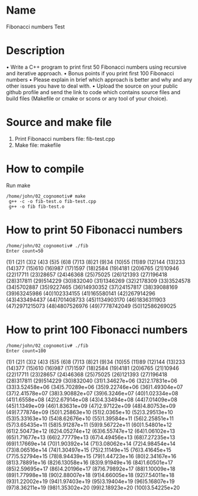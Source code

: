 # Name
Fibonacci numbers Test
# Description
•	Write a C++ program to print first 50 Fibonacci numbers using recursive and iterative approach.
•	Bonus points if you print first 100 Fibonacci numbers
•	Please explain in brief which approach is better and why and any other issues you have to deal with.
•	Upload the source on your public github profile and send the link to code which contains source files and build files (Makefile or cmake or scons or any tool of your choice).
# Source and make file
1. Print Fibonacci numbers file: fib-test.cpp
2. Make file: makefile
# How to compile
  Run make
  ````
  /home/john/02_cognomotiv# make
   g++ -c -o fib-test.o fib-test.cpp
   g++ -o fib fib-test.o
  ````
# How to print 50 Fibonacci numbers
  ````
/home/john/02_cognomotiv# ./fib
Enter count=50
  ````
(1)1
(2)1
(3)2
(4)3
(5)5
(6)8
(7)13
(8)21
(9)34
(10)55
(11)89
(12)144
(13)233
(14)377
(15)610
(16)987
(17)1597
(18)2584
(19)4181
(20)6765
(21)10946
(22)17711
(23)28657
(24)46368
(25)75025
(26)121393
(27)196418
(28)317811
(29)514229
(30)832040
(31)1346269
(32)2178309
(33)3524578
(34)5702887
(35)9227465
(36)14930352
(37)24157817
(38)39088169
(39)63245986
(40)102334155
(41)165580141
(42)267914296
(43)433494437
(44)701408733
(45)1134903170
(46)1836311903
(47)2971215073
(48)4807526976
(49)7778742049
(50)12586269025
# How to print 100 Fibonacci numbers
  ````
/home/john/02_cognomotiv# ./fib
Enter count=100
  ````
(1)1
(2)1
(3)2
(4)3
(5)5
(6)8
(7)13
(8)21
(9)34
(10)55
(11)89
(12)144
(13)233
(14)377
(15)610
(16)987
(17)1597
(18)2584
(19)4181
(20)6765
(21)10946
(22)17711
(23)28657
(24)46368
(25)75025
(26)121393
(27)196418
(28)317811
(29)514229
(30)832040
(31)1.34627e+06
(32)2.17831e+06
(33)3.52458e+06
(34)5.70289e+06
(35)9.22746e+06
(36)1.49304e+07
(37)2.41578e+07
(38)3.90882e+07
(39)6.3246e+07
(40)1.02334e+08
(41)1.6558e+08
(42)2.67914e+08
(43)4.33494e+08
(44)7.01409e+08
(45)1.1349e+09
(46)1.83631e+09
(47)2.97122e+09
(48)4.80753e+09
(49)7.77874e+09
(50)1.25863e+10
(51)2.0365e+10
(52)3.29513e+10
(53)5.33163e+10
(54)8.62676e+10
(55)1.39584e+11
(56)2.25851e+11
(57)3.65435e+11
(58)5.91287e+11
(59)9.56722e+11
(60)1.54801e+12
(61)2.50473e+12
(62)4.05274e+12
(63)6.55747e+12
(64)1.06102e+13
(65)1.71677e+13
(66)2.77779e+13
(67)4.49456e+13
(68)7.27235e+13
(69)1.17669e+14
(70)1.90392e+14
(71)3.08062e+14
(72)4.98454e+14
(73)8.06516e+14
(74)1.30497e+15
(75)2.11149e+15
(76)3.41645e+15
(77)5.52794e+15
(78)8.94439e+15
(79)1.44723e+16
(80)2.34167e+16
(81)3.78891e+16
(82)6.13058e+16
(83)9.91949e+16
(84)1.60501e+17
(85)2.59695e+17
(86)4.20196e+17
(87)6.79892e+17
(88)1.10009e+18
(89)1.77998e+18
(90)2.88007e+18
(91)4.66005e+18
(92)7.54011e+18
(93)1.22002e+19
(94)1.97403e+19
(95)3.19404e+19
(96)5.16807e+19
(97)8.36211e+19
(98)1.35302e+20
(99)2.18923e+20
(100)3.54225e+20
